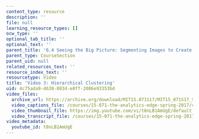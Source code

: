 ```yaml
---
content_type: resource
description: ''
file: null
learning_resource_types: []
ocw_type: ''
optional_tab_title: ''
optional_text: ''
parent_title: '6.4 Seeing the Big Picture: Segmenting Images to Create Data  (Recitation)'
parent_type: CourseSection
parent_uid: null
related_resources_text: ''
resource_index_text: ''
resourcetype: Video
title: 'Video 3: Hierarchical Clustering'
uid: 4c75ada9-d638-803d-e8ff-2006e93353bd
video_files:
  archive_url: https://archive.org/download/MIT15.071S17/MIT15_071S17_Session_6.4.04_300k.mp4
  video_captions_file: /courses/15-071-the-analytics-edge-spring-2017/c0a345f4682a52f1ae268e4fb48f4ec6_t8nLB1AmUgE.vtt
  video_thumbnail_file: https://img.youtube.com/vi/t8nLB1AmUgE/default.jpg
  video_transcript_file: /courses/15-071-the-analytics-edge-spring-2017/bb82add35de286fa7bcd7db4e27241ff_t8nLB1AmUgE.pdf
video_metadata:
  youtube_id: t8nLB1AmUgE
---
```

